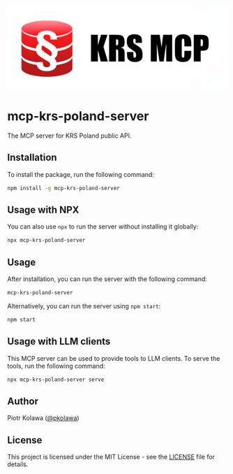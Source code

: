 ![logo](logo.png)

# mcp-krs-poland-server

The MCP server for KRS Poland public API.

## Installation

To install the package, run the following command:

```bash
npm install -g mcp-krs-poland-server
```

## Usage with NPX

You can also use `npx` to run the server without installing it globally:

```bash
npx mcp-krs-poland-server
```

## Usage

After installation, you can run the server with the following command:

```bash
mcp-krs-poland-server
```

Alternatively, you can run the server using `npm start`:

```bash
npm start
```

## Usage with LLM clients

This MCP server can be used to provide tools to LLM clients. To serve the tools, run the following command:

```bash
npx mcp-krs-poland-server serve
```

## Author

Piotr Kolawa ([@pkolawa](https://github.com/pkolawa))

## License

This project is licensed under the MIT License - see the [LICENSE](LICENSE) file for details.
